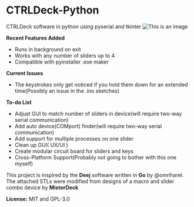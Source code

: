
# CTRLDeck-Python
CTRLDeck software in python using pyserial and tkinter
![This is an image](https://raw.githubusercontent.com/Narfjones/CTRLDeck-Python/master/src/repository-graph.png)

**Recent Features Added**
- Runs in background on exit
- Works with any number of sliders up to 4
- Compatible with pyinstaller .exe maker

**Current Issues**
- The keystrokes only get noticed if you hold them down for an extended time(Possibly an issue in the .ino sketches)

**To-do List**
- Adjust GUI to match number of sliders in device(will require two-way serial communication)
- Add auto device(COMport) finder(will require two-way serial communication)
- Add support for multiple processes on one slider
- Clean up GUI( UX/UI )
- Create modular circuit board for sliders and keys
- Cross-Platform Support(Probably not going to bother with this one myself)


This project is inspired by the **Deej** software written in **Go** by @omriharel. 
The attached STLs were modified from designs of a macro and slider combo device by **MisterDeck**

**License:** MIT and GPL-3.0
